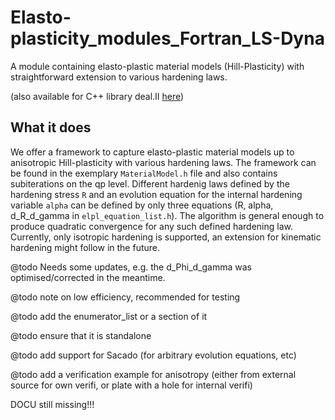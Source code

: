 # Elasto-plasticity_modules_Fortran_LS-Dyna
A module containing elasto-plastic material models (Hill-Plasticity) with straightforward extension to various hardening laws. 

(also available for C++ library deal.II [here](https://github.com/jfriedlein/Elasto-plasticity_modules_dealii))

## What it does
We offer a framework to capture elasto-plastic material models up to anisotropic Hill-plasticity with various hardening laws. The framework can be found in the exemplary `MaterialModel.h` file and also contains subiterations on the qp level. Different hardenig laws defined by the hardening stress `R` and an evolution equation for the internal hardening variable `alpha` can be defined by only three equations (R, alpha, d_R_d_gamma in `elpl_equation_list.h`). The algorithm is general enough to produce quadratic convergence for any such defined hardening law. Currently, only isotropic hardening is supported, an extension for kinematic hardening might follow in the future.

@todo Needs some updates, e.g. the d_Phi_d_gamma was optimised/corrected in the meantime.

@todo note on low efficiency, recommended for testing

@todo add the enumerator_list or a section of it

@todo ensure that it is standalone

@todo add support for Sacado (for arbitrary evolution equations, etc)

@todo add a verification example for anisotropy (either from external source for own verifi, or plate with a hole for internal verifi)

DOCU still missing!!!